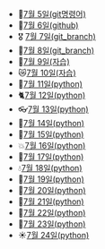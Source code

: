 - 💪[7월 5일(git명령어)](./7.5_git_간단한_명령어_정리.md)
- 🚩[7월 6일(github)](./7.6_git_수업내용.md)
- 🎖️ [7월 7일(git_branch)](./7.7_수업.md)
- 🌅[7월 8일(git_branch)](./7.8_수업.MD)
- 👿[7월 9일(자습)](./7.9_자습.md)
- 😿[7월 10일(자습)](./7.10_자습.md)
- 🧐[7월 11일(python)](./7.11_python.md)
- 🐈[7월 12일(python)](./7.12_python.md)
- 👓[7월 13일(python)](./7.13_python.md)
- 🤢[7월 14일(python)](./7.14_python.md)
- 🐶[7월 15일(python)](./7.15_python.md)
- 💥[7월 16일(python)](./7.16_python.md)
- 🍅[7월 17일(python)](./7.17_python.md)
- 💧[7월 18일(python)](./7.18_python.md)
- 🧠[7월 19일(python)](./7.19_python.md)
- 🎁[7월 20일(python)](./7.20_python.md)
- 🌂[7월 21일(python)](./7.21_python.md)
- 💨[7월 22일(python)](./7.22_python.md)
- 🤪[7월 23일(python)](./7.23_python_json.md)
- ☀️[7월 24일(python)](./7.24_python_swEA.md)
